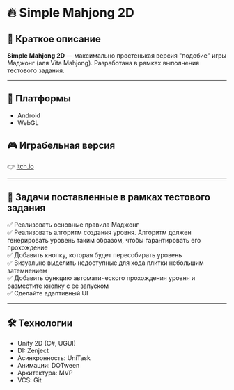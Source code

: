 # 🔥 Simple Mahjong 2D

## 📌 Краткое описание
**Simple Mahjong 2D** — максимально простенькая версия "подобие" игры Маджонг (аля Vita Mahjong). Разработана в рамках выполнения тестового задания.

---

## 🚀 Платформы
- Android 
- WebGL

## 🎮 Играбельная версия
👉 [itch.io](https://zloy-gregan.itch.io/mahjong)  

---

## 🧠 Задачи поставленные в рамках тестового задания
✅ Реализовать основные правила Маджонг  
✅ Реализовать алгоритм создания уровня. Алгоритм должен генерировать уровень таким образом, чтобы гарантировать его прохождение  
✅ Добавить кнопку, которая будет пересобирать уровень  
✅ Визуально выделить недоступные для хода плитки небольшим затемнением  
✅ Добавить функцию автоматического прохождения уровня и разместите кнопку с ее запуском  
✅ Сделайте адаптивный UI  

---

## 🛠 Технологии
- Unity 2D (C#, UGUI)
- DI: Zenject
- Асинхронность: UniTask
- Анимации: DOTween
- Архитектура: MVP
- VCS: Git

